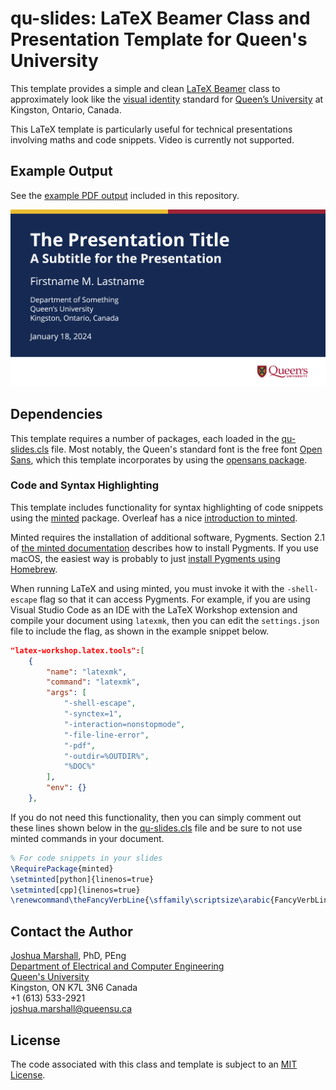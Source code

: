 # qu-slides: LaTeX Beamer Class and Presentation Template for Queen's University

This template provides a simple and clean [LaTeX Beamer](https://ctan.org/pkg/beamer) class to approximately look like the [visual identity](https://www.queensu.ca/brand-central/) standard for [Queen’s University](http://www.queensu.ca) at Kingston, Ontario, Canada. 

This LaTeX template is particularly useful for technical presentations involving maths and code snippets.  Video is currently not supported.

## Example Output

See the [example PDF output](qu-slides-example.pdf) included in this repository.

![Atl test](./qu-slides-example.png)

## Dependencies

This template requires a number of packages, each loaded in the [qu-slides.cls](qu-slides.cls) file.  Most notably, the Queen's standard font is the free font [Open Sans](https://fonts.google.com/specimen/Open+Sans), which this template incorporates by using the [opensans package](https://tug.org/FontCatalogue/opensans/).

### Code and Syntax Highlighting

This template includes functionality for syntax highlighting of code snippets using the [minted](https://www.ctan.org/pkg/minted) package.  Overleaf has a nice [introduction to minted](https://www.overleaf.com/learn/latex/Code_Highlighting_with_minted).

Minted requires the installation of additional software, Pygments.  Section 2.1 of [the minted documentation](https://mirror.csclub.uwaterloo.ca/CTAN/macros/latex/contrib/minted/minted.pdf) describes how to install Pygments.  If you use macOS, the easiest way is probably to just [install Pygments using Homebrew](https://formulae.brew.sh/formula/pygments#default).

When running LaTeX and using minted, you must invoke it with the `-shell-escape` flag so that it can access Pygments.  For example, if you are using Visual Studio Code as an IDE with the LaTeX Workshop extension and compile your document using `latexmk`, then you can edit the `settings.json` file to include the flag, as shown in the example snippet below.

```json
"latex-workshop.latex.tools":[
    {
        "name": "latexmk",
        "command": "latexmk",
        "args": [
            "-shell-escape",
            "-synctex=1",
            "-interaction=nonstopmode",
            "-file-line-error",
            "-pdf",
            "-outdir=%OUTDIR%",
            "%DOC%"
        ],
        "env": {}
    },
```

If you do not need this functionality, then you can simply comment out these lines shown below in the [qu-slides.cls](qu-slides.cls) file and be sure to not use minted commands in your document.

```latex
% For code snippets in your slides
\RequirePackage{minted}
\setminted[python]{linenos=true}
\setminted[cpp]{linenos=true}
\renewcommand\theFancyVerbLine{\sffamily\scriptsize\arabic{FancyVerbLine}}
```

## Contact the Author

[Joshua Marshall](https://offroad.engineering.queensu.ca/people/joshua-marshall/), PhD, PEng  
[Department of Electrical and Computer Engineering](https://www.ece.queensu.ca)  
[Queen's University](http://www.queensu.ca)  
Kingston, ON K7L 3N6 Canada  
+1 (613) 533-2921  
[joshua.marshall@queensu.ca](mailto:joshua.marshall@queensu.ca)

## License

The code associated with this class and template is subject to an [MIT License](LICENSE).
